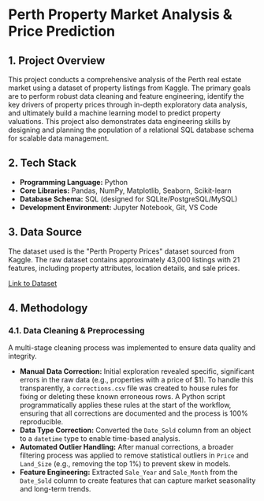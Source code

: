 # Perth Property Market Analysis & Price Prediction

## 1. Project Overview

This project conducts a comprehensive analysis of the Perth real estate market using a dataset of property listings from Kaggle. The primary goals are to perform robust data cleaning and feature engineering, identify the key drivers of property prices through in-depth exploratory data analysis, and ultimately build a machine learning model to predict property valuations. This project also demonstrates data engineering skills by designing and planning the population of a relational SQL database schema for scalable data management.

## 2. Tech Stack

- **Programming Language:** Python
- **Core Libraries:** Pandas, NumPy, Matplotlib, Seaborn, Scikit-learn
- **Database Schema:** SQL (designed for SQLite/PostgreSQL/MySQL)
- **Development Environment:** Jupyter Notebook, Git, VS Code

## 3. Data Source

The dataset used is the "Perth Property Prices" dataset sourced from Kaggle. The raw dataset contains approximately 43,000 listings with 21 features, including property attributes, location details, and sale prices.

[Link to Dataset](https://www.kaggle.com/datasets/heptix/perth-property-prices)

## 4. Methodology

### 4.1. Data Cleaning & Preprocessing

A multi-stage cleaning process was implemented to ensure data quality and integrity.

- **Manual Data Correction:** Initial exploration revealed specific, significant errors in the raw data (e.g., properties with a price of $1). To handle this transparently, a `corrections.csv` file was created to house rules for fixing or deleting these known erroneous rows. A Python script programmatically applies these rules at the start of the workflow, ensuring that all corrections are documented and the process is 100% reproducible.
- **Data Type Correction:** Converted the `Date_Sold` column from an object to a `datetime` type to enable time-based analysis.
- **Automated Outlier Handling:** After manual corrections, a broader filtering process was applied to remove statistical outliers in `Price` and `Land_Size` (e.g., removing the top 1%) to prevent skew in models.
- **Feature Engineering:** Extracted `Sale_Year` and `Sale_Month` from the `Date_Sold` column to create features that can capture market seasonality and long-term trends.
